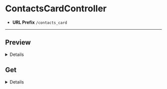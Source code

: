 # ContactsCardController
* **URL Prefix** `/contacts_card`
----

## Preview
<details>

* **URL** `/preview`

* **Method:** `GET`

* **URL Params**
	* Required:
		* `contactsEntityId=[String]`

			The ID for either a ContactsGroup or ContactsEntry.

		* `contactsEntityType=[int]`

			See [FaroConstants](../../../../osb-faro-web/src/main/java/com/liferay/osb/faro/web/internal/constants/FaroConstants.java).

	* Optional:
		* `contactsCardTemplateName=[String]`

			The name of the card template.

		* `contactsCardTemplateSettings=[Map<String, Object>]`

			Valid settings are different depending on the type of card template. See [ContactsCardTemplateTypes](../../../src/main/java/com/liferay/osb/faro/web/internal/card/template/type/) setting fields.

		* `contactsCardTemplateType=[int]`

			See [ContactsCardTemplateConstants](../../../../osb-faro-contacts-api/src/main/java/com/liferay/osb/faro/contacts/model/constants/ContactsCardTemplateConstants.java).

		* `size=[int]`

			The size of the template in number of columns. Valid sizes are 0-4, however certain card template types have additional restrictions. Passing in 0 will automatically use the smallest size for the specified card type.

* **Data Params**

	None

* **Success Response:**

	* **Code:** 200
	* **Content:** [ContactsCardDisplay](../../model/display/contacts/contacts_card_display.markdown)
		```
		{
			"contactsCardTemplate": {
				"type": 0,
				"showTitle": false,
				"supportedSizes": [
					1,
					2
				],
				"contactsMappingTemplates": [
					{
						"prefix": "",
						"suffix": "years old",
						"contactsMappingId": 31619,
						"contactsMappingName": "age"
					}
				],
				"name": "info",
				"size": 1,
				"id": 0
			},
			"contactsEntity": {
				"name": "alberte madsen",
				"properties": {
					"firstName": "alberte",
					"lastName": "madsen",
					"emailAddress": "alberte.madsen@example.com",
					"portraitURL": "https://randomuser.me/api/portraits/women/59.jpg",
					"companyName": "Sauer-Sauer",
					"jobTitle": "doctor",
					"age": "23"
				},
				"id": "AV99qV_1H7X3n3NrSKQA",
				"type": 1
			},
			"contactsCardData": {}
		}
		```

* **Sample Call:**

	```
	var request = require("request");

	var options = {
		method: 'GET',
		url: 'http://localhost:8080/o/faro/contacts/contacts_card/preview',
		qs: {
			contactsEntityId: 'AV99qV_1H7X3n3NrSKQA',
			contactsEntityType: '1',
			contactsCardTemplateName: 'info',
			{"showTitle": true, "contactsMappingTemplates":[{"contactsMappingId": 31619, "prefix":"", "suffix":"years old"}]}
			contactsCardTemplateType: '0',
			size: '1'
		}
	};

	request(options, function (error, response, body) {
		if (error) throw new Error(error);

		console.log(body);
	});
	```
</details>

## Get
<details>

* **URL** `/`

* **Method:** `GET`

* **URL Params**
	* Required:
		* `contactsEntityId=[String]`

			The ID for either a ContactsGroup or ContactsEntry.

		* `contactsEntityType=[int]`

			See [FaroConstants](../../../../osb-faro-web/src/main/java/com/liferay/osb/faro/web/internal/constants/FaroConstants.java).

		* `contactsCardTemplateId=[long]`

			The ID for the card template.

	* Optional:
		* `size=[int]`

			The size of the template in number of columns. Valid sizes are 0-4, however certain card template types have additional restrictions. Passing in 0 will automatically use the smallest size for the specified card type.

		* `contactsCardTemplateSettings=[Map<String, Object>]`

			Valid settings are different depending on the type of card template. These settings are used to override settings already saved.

* **Data Params**

	None

* **Success Response:**

	* **Code:** 200
	* **Content:** [ContactsCardDisplay](../../model/display/contacts/contacts_card_display.markdown)
		```
		{
			"contactsCardTemplate": {
				"type": 1,
				"layoutType": 0,
				"name": "profile",
				"size": 1,
				"supportedSizes": [
					1
				],
				"id": 31705
			},
			"contactsEntity": {
				"name": "alberte madsen",
				"properties": {
					"firstName": "alberte",
					"lastName": "madsen",
					"emailAddress": "alberte.madsen@example.com",
					"portraitURL": "https://randomuser.me/api/portraits/women/59.jpg",
					"companyName": "Sauer-Sauer",
					"jobTitle": "doctor"
				},
				"id": "AV99qV_1H7X3n3NrSKQA",
				"type": 1
			},
			"contactsCardData": {}
		}
		```

* **Sample Call:**

	```
	var request = require("request");

	var options = {
		method: 'GET',
		url: 'http://localhost:8080/o/faro/contacts',
		qs: {
			contactsEntityId: 'AV99qV_1H7X3n3NrSKQA',
			contactsEntityType: '1',
			contactsCardTemplateId: '31705',
			contactsCardTemplateSettings: '{"showTitle": true}',
			size: '1'
		}
	};

	request(options, function (error, response, body) {
		if (error) throw new Error(error);

		console.log(body);
	});
	```
</details>